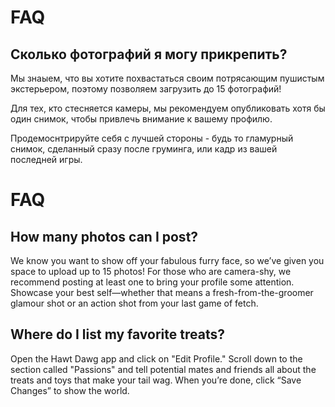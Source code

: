# FAQ

## Сколько фотографий я могу прикрепить?

Мы знаыем, что вы хотите похвастаться своим потрясающим пушистым
экстерьером, поэтому позволяем загрузить до 15 фотографий!

Для тех, кто стесняется камеры, мы рекомендуем опубликовать хотя бы 
один снимок, чтобы привлечь внимание к вашему профилю.

Продемоснтрируйте себя с лучшей стороны - будь то гламурный снимок, 
сделанный сразу после груминга, или кадр из вашей последней игры.

# FAQ

## How many photos can I post?
 
We know you want to show off your fabulous furry face, so we’ve given you space to upload up to 15 photos! 
For those who are camera-shy, we recommend posting at least one to bring your profile some attention. 
Showcase your best self—whether that means a fresh-from-the-groomer glamour shot or an action shot from your last game of fetch.

## Where do I list my favorite treats?
 
Open the Hawt Dawg app and click on "Edit Profile." 
Scroll down to the section called "Passions" and tell potential mates and friends all about the treats and toys that make your tail wag. 
When you’re done, click “Save Changes” to show the world.
